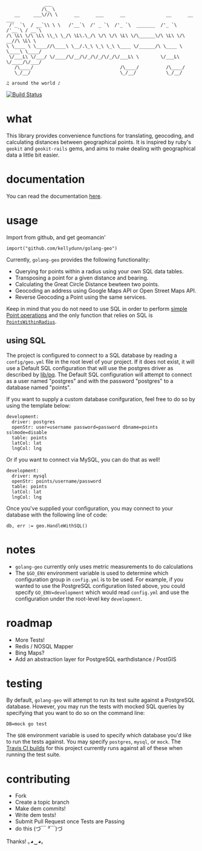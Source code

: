 ```
              ___                                                              
             /\_ \                                                             
   __     ___\//\ \      __      ___      __               __      __    ___   
 /'_ `\  / __`\\ \ \   /'__`\  /' _ `\  /'_ `\  _______  /'_ `\  /'__`\ / __`\ 
/\ \L\ \/\ \L\ \\_\ \_/\ \L\.\_/\ \/\ \/\ \L\ \/\______\/\ \L\ \/\  __//\ \L\ \
\ \____ \ \____//\____\ \__/.\_\ \_\ \_\ \____ \/______/\ \____ \ \____\ \____/
 \/___L\ \/___/ \/____/\/__/\/_/\/_/\/_/\/___L\ \        \/___L\ \/____/\/___/ 
   /\____/                                /\____/          /\____/             
   \_/__/                                 \_/__/           \_/__/              

♫ around the world ♪
```
[![Build Status](https://drone.io/github.com/kellydunn/golang-geo/status.png)](https://drone.io/github.com/kellydunn/golang-geo/latest)
# what 

This library provides convenience functions for translating, geocoding, and calculating distances between geographical points.  It is inspired by ruby's `geokit` and `geokit-rails` gems, and aims to make dealing with geographical data a little bit easier.

# documentation

You can read the documentation [here](http://godoc.org/github.com/kellydunn/golang-geo).

# usage

Import from github, and get geomancin'

```
import("github.com/kellydunn/golang-geo")
```

Currently, `golang-geo` provides the following functionality:

  - Querying for points within a radius using your own SQL data tables.
  - Transposing a point for a given distance and bearing.
  - Calculating the Great Circle Distance bewteen two points.
  - Geocoding an address using Google Maps API or Open Street Maps API.
  - Reverse Geocoding a Point using the same services.

Keep in mind that you do not need to use SQL in order to perform [simple Point operations](http://godoc.org/github.com/kellydunn/golang-geo#Point) and the only function that relies on SQL is [`PointsWithinRadius`](http://godoc.org/github.com/kellydunn/golang-geo#SQLMapper.PointsWithinRadius). 

## using SQL

The project is configured to connect to a SQL database by reading a `config/geo.yml` file in the root level of your project.  If it does not exist, it will use a Default SQL configuration that will use the postgres driver as described by [lib/pq](http://github.com/lib/pq).  The Default SQL configuration will attempt to connect as a user named "postgres" and with the password "postgres" to a database named "points".  

If you want to supply a custom database conifguration, feel free to do so by using the template below:

```
development:
  driver: postgres
  openStr: user=username password=password dbname=points sslmode=disable
  table: points
  latCol: lat
  lngCol: lng
```

Or if you want to connect via MySQL, you can do that as well!

```
development:
  driver: mysql
  openStr: points/username/password
  table: points
  latCol: lat
  lngCol: lng  
```

Once you've supplied your configuration, you may connect to your database with the following line of code:

```
db, err := geo.HandleWithSQL()
```

# notes

  - `golang-geo` currently only uses metric measurements to do calculations
  - The `$GO_ENV` environment variable is used to determine which configuration group in `config.yml` is to be used.  For example, if you wanted to use the PostgreSQL configuration listed above, you could specify `GO_ENV=development` which would read `config.yml` and use the configuration under the root-level key `development`.

# roadmap
  - More Tests!
  - Redis / NOSQL Mapper
  - Bing Maps?
  - Add an abstraction layer for PostgreSQL earthdistance / PostGIS

# testing

By default, `golang-geo` will attempt to run its test suite against a PostgreSQL database.  However, you may run the tests with mocked SQL queries by specifying that you want to do so on the command line:

```
DB=mock go test
```

The `$DB` environment variable is used to specify which database you'd like to run the tests against.  You may specify `postgres`, `mysql`, or `mock`.  The [Travis CI builds](https://travis-ci.org/kellydunn/golang-geo) for this project currently runs against all of these when running the test suite.

# contributing
  - Fork
  - Create a topic branch
  - Make dem commits!
  - Write dem tests!
  - Submit Pull Request once Tests are Passing
  - do this (づ￣ ³￣)づ

Thanks! ｡◕‿◕｡